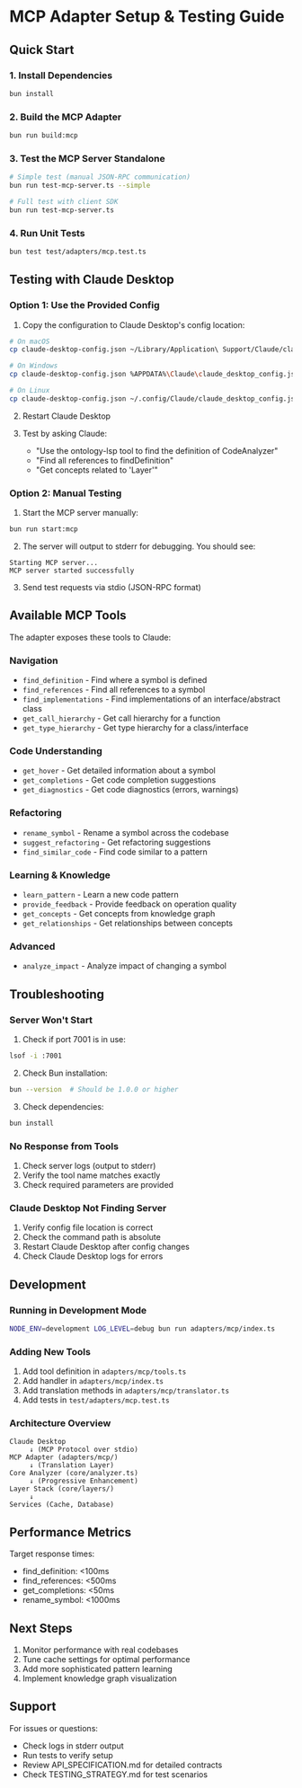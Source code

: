 # MCP Adapter Setup & Testing Guide

## Quick Start

### 1. Install Dependencies

```bash
bun install
```

### 2. Build the MCP Adapter

```bash
bun run build:mcp
```

### 3. Test the MCP Server Standalone

```bash
# Simple test (manual JSON-RPC communication)
bun run test-mcp-server.ts --simple

# Full test with client SDK
bun run test-mcp-server.ts
```

### 4. Run Unit Tests

```bash
bun test test/adapters/mcp.test.ts
```

## Testing with Claude Desktop

### Option 1: Use the Provided Config

1. Copy the configuration to Claude Desktop's config location:

```bash
# On macOS
cp claude-desktop-config.json ~/Library/Application\ Support/Claude/claude_desktop_config.json

# On Windows
cp claude-desktop-config.json %APPDATA%\Claude\claude_desktop_config.json

# On Linux
cp claude-desktop-config.json ~/.config/Claude/claude_desktop_config.json
```

2. Restart Claude Desktop

3. Test by asking Claude:
   - "Use the ontology-lsp tool to find the definition of CodeAnalyzer"
   - "Find all references to findDefinition"
   - "Get concepts related to 'Layer'"

### Option 2: Manual Testing

1. Start the MCP server manually:

```bash
bun run start:mcp
```

2. The server will output to stderr for debugging. You should see:
```
Starting MCP server...
MCP server started successfully
```

3. Send test requests via stdio (JSON-RPC format)

## Available MCP Tools

The adapter exposes these tools to Claude:

### Navigation
- `find_definition` - Find where a symbol is defined
- `find_references` - Find all references to a symbol
- `find_implementations` - Find implementations of an interface/abstract class
- `get_call_hierarchy` - Get call hierarchy for a function
- `get_type_hierarchy` - Get type hierarchy for a class/interface

### Code Understanding
- `get_hover` - Get detailed information about a symbol
- `get_completions` - Get code completion suggestions
- `get_diagnostics` - Get code diagnostics (errors, warnings)

### Refactoring
- `rename_symbol` - Rename a symbol across the codebase
- `suggest_refactoring` - Get refactoring suggestions
- `find_similar_code` - Find code similar to a pattern

### Learning & Knowledge
- `learn_pattern` - Learn a new code pattern
- `provide_feedback` - Provide feedback on operation quality
- `get_concepts` - Get concepts from knowledge graph
- `get_relationships` - Get relationships between concepts

### Advanced
- `analyze_impact` - Analyze impact of changing a symbol

## Troubleshooting

### Server Won't Start

1. Check if port 7001 is in use:
```bash
lsof -i :7001
```

2. Check Bun installation:
```bash
bun --version  # Should be 1.0.0 or higher
```

3. Check dependencies:
```bash
bun install
```

### No Response from Tools

1. Check server logs (output to stderr)
2. Verify the tool name matches exactly
3. Check required parameters are provided

### Claude Desktop Not Finding Server

1. Verify config file location is correct
2. Check the command path is absolute
3. Restart Claude Desktop after config changes
4. Check Claude Desktop logs for errors

## Development

### Running in Development Mode

```bash
NODE_ENV=development LOG_LEVEL=debug bun run adapters/mcp/index.ts
```

### Adding New Tools

1. Add tool definition in `adapters/mcp/tools.ts`
2. Add handler in `adapters/mcp/index.ts`
3. Add translation methods in `adapters/mcp/translator.ts`
4. Add tests in `test/adapters/mcp.test.ts`

### Architecture Overview

```
Claude Desktop
     ↓ (MCP Protocol over stdio)
MCP Adapter (adapters/mcp/)
     ↓ (Translation Layer)
Core Analyzer (core/analyzer.ts)
     ↓ (Progressive Enhancement)
Layer Stack (core/layers/)
     ↓
Services (Cache, Database)
```

## Performance Metrics

Target response times:
- find_definition: <100ms
- find_references: <500ms
- get_completions: <50ms
- rename_symbol: <1000ms

## Next Steps

1. Monitor performance with real codebases
2. Tune cache settings for optimal performance
3. Add more sophisticated pattern learning
4. Implement knowledge graph visualization

## Support

For issues or questions:
- Check logs in stderr output
- Run tests to verify setup
- Review API_SPECIFICATION.md for detailed contracts
- Check TESTING_STRATEGY.md for test scenarios